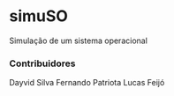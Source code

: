 # simuSO
Simulação de um sistema operacional
### Contribuidores
Dayvid Silva
Fernando Patriota
Lucas Feijó
